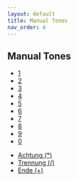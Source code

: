 ```yaml
---
layout: default
title: Manual Tones
nav_order: 4
---
```


<link rel="stylesheet" href="{{ '/assets/css/normal-look.css' | relative_url }}">
<script src="{{ '/assets/js/buffer-loader.js' | relative_url }}"></script>
<script src="{{ '/assets/js/sprach.js' | relative_url }}"></script>

<div class="keypad-section">
    <h2 class="content-subhead">Manual Tones</h2>
    <nav class="nav">
        <ul class="nav-list">
            <li class="nav-item"><a class="pure-button" href="javascript:playSound(1,0)">1</a></li>
            <li class="nav-item"><a class="pure-button" href="javascript:playSound(2,0)">2</a></li>
            <li class="nav-item"><a class="pure-button" href="javascript:playSound(3,0)">3</a></li>
            <li class="nav-item"><a class="pure-button" href="javascript:playSound(4,0)">4</a></li>
            <li class="nav-item"><a class="pure-button" href="javascript:playSound(5,0)">5</a></li>
            <li class="nav-item"><a class="pure-button" href="javascript:playSound(6,0)">6</a></li>
            <li class="nav-item"><a class="pure-button" href="javascript:playSound(7,0)">7</a></li>
            <li class="nav-item"><a class="pure-button" href="javascript:playSound(8,0)">8</a></li>
            <li class="nav-item"><a class="pure-button" href="javascript:playSound(9,0)">9</a></li>
            <li class="nav-item"><a class="pure-button" href="javascript:playSound(0,0)">0</a></li>
        </ul>
        <ul class="nav-list">
            <li class="nav-item"><a class="pure-button" href="javascript:playSound(10,0)">Achtung (*)</a></li>
            <li class="nav-item"><a class="pure-button" href="javascript:playSound(11,0)">Trennung (/)</a></li>
            <li class="nav-item"><a class="pure-button" href="javascript:playSound(12,0)">Ende (+)</a></li>
        </ul>
    </nav>
</div>
